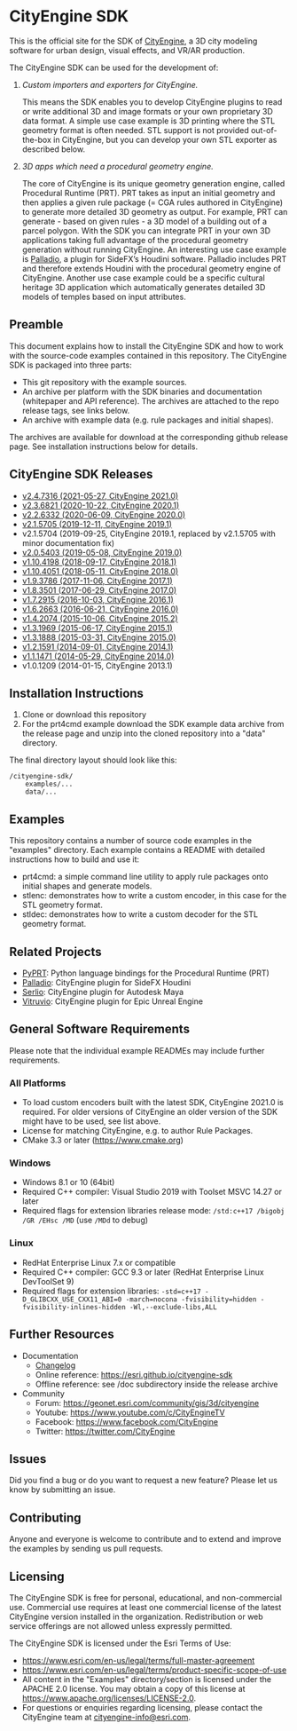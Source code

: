 # CityEngine SDK

This is the official site for the SDK of [CityEngine](https://www.esri.com/en-us/arcgis/products/esri-cityengine/overview), a 3D city modeling software for urban design, visual effects, and VR/AR production.

The CityEngine SDK can be used for the development of:

1. *Custom importers and exporters for CityEngine.*

   This means the SDK enables you to develop CityEngine plugins to read or write additional 3D and image formats or your own proprietary 3D data format. A simple use case example is 3D printing where the STL geometry format is often needed. STL support is not provided out-of-the-box in CityEngine, but you can develop your own STL exporter as described below.

2. *3D apps which need a procedural geometry engine.*

   The core of CityEngine is its unique geometry generation engine, called Procedural Runtime (PRT). PRT takes as input an initial geometry and then applies a given rule package (= CGA rules authored in CityEngine) to generate more detailed 3D geometry as output. For example, PRT can generate - based on given rules - a 3D model of a building out of a parcel polygon. With the SDK you can integrate PRT in your own 3D applications taking full advantage of the procedural geometry generation without running CityEngine. An interesting use case example is [Palladio](https://github.com/esri/palladio), a plugin for SideFX’s Houdini software. Palladio includes PRT and therefore extends Houdini with the procedural geometry engine of CityEngine. Another use case example could be a specific cultural heritage 3D application which automatically generates detailed 3D models of temples based on input attributes.

## Preamble

This document explains how to install the CityEngine SDK and how to work with the source-code examples contained in this repository. The CityEngine SDK is packaged into three parts:

* This git repository with the example sources.
* An archive per platform with the SDK binaries and documentation (whitepaper and API reference). The archives are attached to the repo release tags, see links below.
* An archive with example data (e.g. rule packages and initial shapes).

The archives are available for download at the corresponding github release page. See installation instructions below for details.

## CityEngine SDK Releases

* [v2.4.7316 (2021-05-27, CityEngine 2021.0)](https://github.com/Esri/cityengine-sdk/releases/tag/2.4.7316)
* [v2.3.6821 (2020-10-22, CityEngine 2020.1)](https://github.com/Esri/cityengine-sdk/releases/tag/2.3.6821)
* [v2.2.6332 (2020-06-09, CityEngine 2020.0)](https://github.com/Esri/cityengine-sdk/releases/tag/2.2.6332)
* [v2.1.5705 (2019-12-11, CityEngine 2019.1)](https://github.com/Esri/cityengine-sdk/releases/tag/2.1.5705)
* v2.1.5704 (2019-09-25, CityEngine 2019.1, replaced by v2.1.5705 with minor documentation fix)
* [v2.0.5403 (2019-05-08, CityEngine 2019.0)](https://github.com/Esri/cityengine-sdk/releases/tag/2.0.5403)
* [v1.10.4198 (2018-09-17, CityEngine 2018.1)](https://github.com/Esri/cityengine-sdk/releases/tag/1.10.4198)
* [v1.10.4051 (2018-05-11, CityEngine 2018.0)](https://github.com/Esri/cityengine-sdk/releases/tag/1.10.4051)
* [v1.9.3786 (2017-11-06, CityEngine 2017.1)](https://github.com/Esri/cityengine-sdk/releases/tag/1.9.3786)
* [v1.8.3501 (2017-06-29, CityEngine 2017.0)](https://github.com/Esri/cityengine-sdk/releases/tag/1.8.3501)
* [v1.7.2915 (2016-10-03, CityEngine 2016.1)](https://github.com/Esri/cityengine-sdk/releases/tag/1.7.2915)
* [v1.6.2663 (2016-06-21, CityEngine 2016.0)](https://github.com/Esri/cityengine-sdk/releases/tag/1.6.2663)
* [v1.4.2074 (2015-10-06, CityEngine 2015.2)](https://github.com/Esri/cityengine-sdk/releases/tag/1.4.2074)
* [v1.3.1969 (2015-06-17, CityEngine 2015.1)](https://github.com/Esri/cityengine-sdk/releases/tag/1.3.1969)
* [v1.3.1888 (2015-03-31, CityEngine 2015.0)](https://github.com/Esri/cityengine-sdk/releases/tag/1.3.1888)
* [v1.2.1591 (2014-09-01, CityEngine 2014.1)](https://github.com/Esri/cityengine-sdk/releases/tag/1.2.1591)
* [v1.1.1471 (2014-05-29, CityEngine 2014.0)](https://github.com/Esri/cityengine-sdk/releases/tag/1.1.1471)
* v1.0.1209 (2014-01-15, CityEngine 2013.1)

## Installation Instructions

1. Clone or download this repository
1. For the prt4cmd example download the SDK example data archive from the release page and unzip into the cloned repository into a "data" directory.

The final directory layout should look like this:

```text
/cityengine-sdk/
    examples/...
    data/...
```

## Examples

This repository contains a number of source code examples in the "examples" directory. Each example contains a README with detailed instructions how to build and use it:

* prt4cmd: a simple command line utility to apply rule packages onto initial shapes and generate models.
* stlenc: demonstrates how to write a custom encoder, in this case for the STL geometry format.
* stldec: demonstrates how to write a custom decoder for the STL geometry format.

## Related Projects

* [PyPRT](https://esri.github.io/cityengine/pyprt): Python language bindings for the Procedural Runtime (PRT)
* [Palladio](https://esri.github.io/cityengine/palladio): CityEngine plugin for SideFX Houdini
* [Serlio](https://esri.github.io/cityengine/serlio): CityEngine plugin for Autodesk Maya
* [Vitruvio](https://esri.github.io/cityengine/vitruvio): CityEngine plugin for Epic Unreal Engine

## General Software Requirements

Please note that the individual example READMEs may include further requirements.

### All Platforms

* To load custom encoders built with the latest SDK, CityEngine 2021.0 is required. For older versions of CityEngine an older version of the SDK might have to be used, see list above.
* License for matching CityEngine, e.g. to author Rule Packages.
* CMake 3.3 or later (<https://www.cmake.org>)

### Windows

* Windows 8.1 or 10 (64bit)
* Required C++ compiler: Visual Studio 2019 with Toolset MSVC 14.27 or later
* Required flags for extension libraries release mode: `/std:c++17 /bigobj /GR /EHsc /MD` (use `/MDd` to debug)

### Linux

* RedHat Enterprise Linux 7.x or compatible
* Required C++ compiler: GCC 9.3 or later (RedHat Enterprise Linux DevToolSet 9)
* Required flags for extension libraries: `-std=c++17 -D_GLIBCXX_USE_CXX11_ABI=0 -march=nocona -fvisibility=hidden -fvisibility-inlines-hidden -Wl,--exclude-libs,ALL`

## Further Resources

* Documentation
  * [Changelog](changelog.md)
  * Online reference: <https://esri.github.io/cityengine-sdk>
  * Offline reference: see /doc subdirectory inside the release archive
* Community
  * Forum: <https://geonet.esri.com/community/gis/3d/cityengine>
  * Youtube: <https://www.youtube.com/c/CityEngineTV>
  * Facebook: <https://www.facebook.com/CityEngine>
  * Twitter: <https://twitter.com/CityEngine>

## Issues

Did you find a bug or do you want to request a new feature? Please let us know by submitting an issue.

## Contributing

Anyone and everyone is welcome to contribute and to extend and improve the examples by sending us pull requests.

## Licensing

The CityEngine SDK is free for personal, educational, and non-commercial use. Commercial use requires at least one commercial license of the latest CityEngine version installed in the organization. Redistribution or web service offerings are not allowed unless expressly permitted.

The CityEngine SDK is licensed under the Esri Terms of Use:

* <https://www.esri.com/en-us/legal/terms/full-master-agreement>
* <https://www.esri.com/en-us/legal/terms/product-specific-scope-of-use>
* All content in the "Examples" directory/section is licensed under the APACHE 2.0 license. You may obtain a copy of this license at <https://www.apache.org/licenses/LICENSE-2.0>.
* For questions or enquiries regarding licensing, please contact the CityEngine team at cityengine-info@esri.com.
